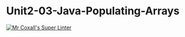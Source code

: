 # Unit2-03-Java-Populating-Arrays
[![Mr Coxall's Super Linter](https://github.com/ICS4U-Programming-ValI/Unit2-03-Java-Populating-Arrays/workflows/Mr%20Coxall's%20Super%20Linter/badge.svg)](https://github.com/ICS4U-Programming-ValI/Unit2-03-Java-Populating-Arrays/actions/)
